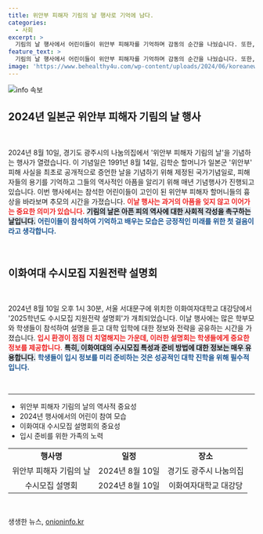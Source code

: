```yaml
---
title: 위안부 피해자 기림의 날 행사로 기억에 남다.
categories:
  - 사회
excerpt: >
  기림의 날 행사에서 어린이들이 위안부 피해자를 기억하며 감동의 순간을 나눴습니다. 또한, 이화여대에서 학부모와 학생들이 수시 지원 전략을 배우는 장면도 포착! 클릭하여 자세한 소식을 확인하세요!
feature_text: >
  기림의 날 행사에서 어린이들이 위안부 피해자를 기억하며 감동의 순간을 나눴습니다. 또한, 이화여대에서 학부모와 학생들이 수시 지원 전략을 배우는 장면도 포착! 클릭하여 자세한 소식을 확인하세요!
image: 'https://www.behealthy4u.com/wp-content/uploads/2024/06/koreanews.jpg'
---
```


<p><img src="https://www.behealthy4u.com/wp-content/uploads/2024/06/koreanews.jpg" alt="info 속보" /></p>

<h2 data-ke-size="size26">2024년 일본군 위안부 피해자 기림의 날 행사</h2>

<p data-ke-size="size16">&nbsp;</p>

<p>2024년 8월 10일, 경기도 광주시의 나눔의집에서 '위안부 피해자 기림의 날'을 기념하는 행사가 열렸습니다. 이 기념일은 1991년 8월 14일, 김학순 할머니가 일본군 '위안부' 피해 사실을 최초로 공개적으로 증언한 날을 기념하기 위해 제정된 국가기념일로, 피해자들의 용기를 기억하고 그들의 역사적인 아픔을 알리기 위해 매년 기념행사가 진행되고 있습니다. 이번 행사에서는 참석한 어린이들이 고인이 된 위안부 피해자 할머니들의 흉상을 바라보며 추모의 시간을 가졌습니다. <b><span style="color: #ee2323;">이날 행사는 과거의 아픔을 잊지 않고 이어가는 중요한 의미가 있습니다.</span></b> <b><span style="background-color: #21538527;">기림의 날은 아픈 피의 역사에 대한 사회적 각성을 촉구하는 날입니다.</span></b> <b><span style="color: #1a5490;">어린이들이 참석하여 기억하고 배우는 모습은 긍정적인 미래를 위한 첫 걸음이라고 생각합니다.</span></b></p>

<p data-ke-size="size16">&nbsp;</p>

<h2 data-ke-size="size26">이화여대 수시모집 지원전략 설명회</h2>

<p data-ke-size="size16">&nbsp;</p>

<p>2024년 8월 10일 오후 1시 30분, 서울 서대문구에 위치한 이화여자대학교 대강당에서 '2025학년도 수시모집 지원전략 설명회'가 개최되었습니다. 이날 행사에는 많은 학부모와 학생들이 참석하여 설명을 듣고 대학 입학에 대한 정보와 전략을 공유하는 시간을 가졌습니다. <b><span style="color: #ee2323;">입시 환경이 점점 더 치열해지는 가운데, 이러한 설명회는 학생들에게 중요한 정보를 제공합니다.</span></b> <b><span style="background-color: #21538527;">특히, 이화여대의 수시모집 특성과 준비 방법에 대한 정보는 매우 유용합니다.</span></b> <b><span style="color: #1a5490;">학생들이 입시 정보를 미리 준비하는 것은 성공적인 대학 진학을 위해 필수적입니다.</span></b></p>

<p data-ke-size="size16">&nbsp;</p>

<hr>

<ul>
    <li>위안부 피해자 기림의 날의 역사적 중요성</li>
    <li>2024년 행사에서의 어린이 참여 모습</li>
    <li>이화여대 수시모집 설명회의 중요성</li>
    <li>입시 준비를 위한 가족의 노력</li>
</ul>

<table>
    <tr>
        <td style="text-align: center; height: 17px;"><b>행사명</b></td>
        <td style="text-align: center; height: 17px;"><b>일정</b></td>
        <td style="text-align: center; height: 17px;"><b>장소</b></td>
    </tr>
    <tr>
        <td style="text-align: center; height: 17px;">위안부 피해자 기림의 날</td>
        <td style="text-align: center; height: 17px;">2024년 8월 10일</td>
        <td style="text-align: center; height: 17px;">경기도 광주시 나눔의집</td>
    </tr>
    <tr>
        <td style="text-align: center; height: 17px;">수시모집 설명회</td>
        <td style="text-align: center; height: 17px;">2024년 8월 10일</td>
        <td style="text-align: center; height: 17px;">이화여자대학교 대강당</td>
    </tr>
</table>

<p data-ke-size="size16">&nbsp;</p>
생생한 뉴스, <a href="https://onioninfo.kr" rel="dofollow">onioninfo.kr</a>


